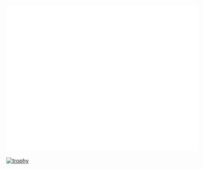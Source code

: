 ![Metrics](github-metrics.svg)

[![trophy](https://github-profile-trophy.vercel.app/?username=chenfeng-huang&no-frame=true&margin-w=15&rank=-C,-?&colum=3&row=1)](https://github.com/ryo-ma/github-profile-trophy)
